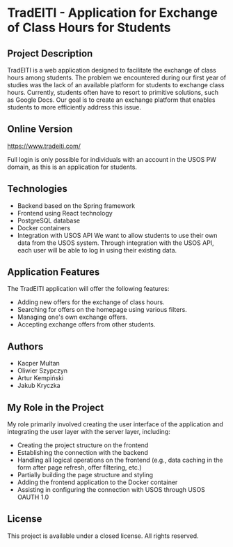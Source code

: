 # TradEITI - Application for Exchange of Class Hours for Students
## Project Description
TradEITI is a web application designed to facilitate the exchange of class hours among students. The problem we encountered during our first year of studies was the lack of an available platform for students to exchange class hours. Currently, students often have to resort to primitive solutions, such as Google Docs. Our goal is to create an exchange platform that enables students to more efficiently address this issue.

## Online Version
<a href="https://www.tradeiti.com/">https://www.tradeiti.com/</a>

<div>Full login is only possible for individuals with an account in the USOS PW domain, as this is an application for students.</div>

## Technologies

- Backend based on the Spring framework
- Frontend using React technology
- PostgreSQL database
- Docker containers
- Integration with USOS API
We want to allow students to use their own data from the USOS system. Through integration with the USOS API, each user will be able to log in using their existing data.

## Application Features
The TradEITI application will offer the following features:

- Adding new offers for the exchange of class hours.
- Searching for offers on the homepage using various filters.
- Managing one's own exchange offers.
- Accepting exchange offers from other students.
## Authors
- Kacper Multan
- Oliwier Szypczyn
- Artur Kempiński
- Jakub Kryczka
## My Role in the Project
My role primarily involved creating the user interface of the application and integrating the user layer with the server layer, including:

- Creating the project structure on the frontend
- Establishing the connection with the backend
- Handling all logical operations on the frontend (e.g., data caching in the form after page refresh, offer filtering, etc.)
- Partially building the page structure and styling
- Adding the frontend application to the Docker container
- Assisting in configuring the connection with USOS through USOS OAUTH 1.0
## License
This project is available under a closed license. All rights reserved.
